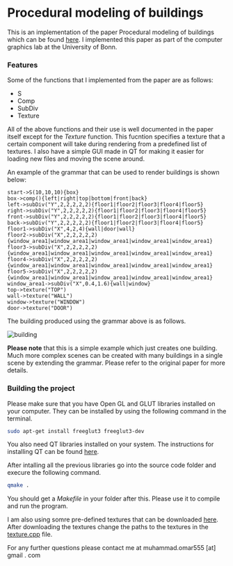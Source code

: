 # Procedural modeling of buildings

This is an implementation of the paper Procedural modeling of buildings which can be found [here](http://peterwonka.net/Publications/pdfs/2006.SG.Mueller.ProceduralModelingOfBuildings.final.pdf). I implemented this paper as part of the computer graphics lab at the University of Bonn.
### Features
Some of the functions that I implemented from the paper are as follows:

* S
* Comp
* SubDiv
* Texture

All of the above functions and their use is well documented in the paper itself except for the *Texture* function. This fucntion specifies a texture that a certain component will take during rendering from a predefined list of textures. I also have a simple GUI made in QT for making it easier for loading new files and moving the scene around.

An example of the grammar that can be used to render buildings is shown below:

``` 
start->S(10,10,10){box}
box->comp(){left|right|top|bottom|front|back}
left->subDiv("Y",2,2,2,2,2){floor1|floor2|floor3|floor4|floor5}
right->subDiv("Y",2,2,2,2,2){floor1|floor2|floor3|floor4|floor5}
front->subDiv("Y",2,2,2,2,2){floor1|floor2|floor3|floor4|floor5}
back->subDiv("Y",2,2,2,2,2){floor1|floor2|floor3|floor4|floor5}
floor1->subDiv("X",4,2,4){wall|door|wall}
floor2->subDiv("X",2,2,2,2,2){window_area1|window_area1|window_area1|window_area1|window_area1}
floor3->subDiv("X",2,2,2,2,2){window_area1|window_area1|window_area1|window_area1|window_area1}
floor4->subDiv("X",2,2,2,2,2){window_area1|window_area1|window_area1|window_area1|window_area1}
floor5->subDiv("X",2,2,2,2,2){window_area1|window_area1|window_area1|window_area1|window_area1}
window_area1->subDiv("X",0.4,1.6){wall|window}
top->texture("TOP")
wall->texture("WALL")
window->texture("WINDOW")
door->texture("DOOR")
```
The building produced using the grammar above is as follows. 

![building](https://github.com/musaeed/Procedural-modeling-of-buildings/raw/master/screenshots/building.png)

**Please note** that this is a simple example which just creates one building. Much more complex scenes can be created with many buildings in a single scene by extending the grammar. Please refer to the original paper for more details.

### Building the project

Please make sure that you have Open GL and GLUT libraries installed on your computer. They can be installed by using the following command in the terminal.

```bash
sudo apt-get install freeglut3 freeglut3-dev
```

You also need QT libraries installed on your system. The instructions for installing QT can be found [here](https://wiki.qt.io/Install_Qt_5_on_Ubuntu).

After intalling all the previous libraries go into the source code folder and execure the following command.
```bash
qmake .
```

You should get a *Makefile* in your folder after this. Please use it to compile and run the program.

I am also using somre pre-defined textures that can be downloaded [here](http://www.filedropper.com/textures). After downloading the textures change the paths to the textures in the [texture.cpp](https://github.com/musaeed/Procedural-modeling-of-buildings/blob/master/ProceduralBuidlings/textures.cpp) file.

For any further questions please contact me at muhammad.omar555 [at] gmail . com